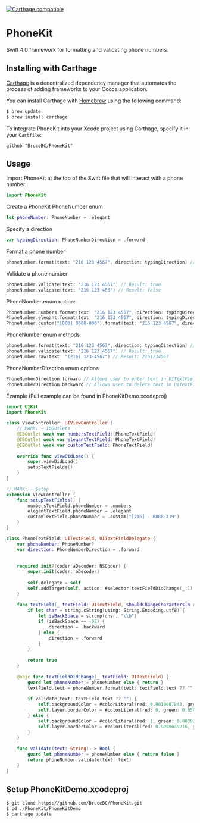 [![Carthage compatible](https://img.shields.io/badge/Carthage-compatible-4BC51D.svg?style=flat)](https://github.com/Carthage/Carthage)

# PhoneKit
Swift 4.0 framework for formatting and validating phone numbers.


## Installing with Carthage

[Carthage](https://github.com/Carthage/Carthage) is a decentralized dependency manager that automates the process of adding frameworks to your Cocoa application.

You can install Carthage with [Homebrew](http://brew.sh/) using the following command:

```bash
$ brew update
$ brew install carthage
```

To integrate PhoneKit into your Xcode project using Carthage, specify it in your `Cartfile`:

```ogdl
github "BruceBC/PhoneKit"
```

## Usage

Import PhoneKit at the top of the Swift file that will interact with a phone number.

```swift
import PhoneKit
```

Create a PhoneKit PhoneNumber enum
```swift
let phoneNumber: PhoneNumber = .elegant
```

Specify a direction
```swift
var typingDirection: PhoneNumberDirection = .forward
```

Format a phone number
```swift
phoneNumber.format(text: "216 123 4567", direction: typingDirection) // Result: (216) 123-4567
```

Validate a phone number
```swift
phoneNumber.validate(text: "216 123 4567") // Result: true
phoneNumber.validate(text: "216 123 456") // Result: false
```

PhoneNumber enum options
```swift
PhoneNumber.numbers.format(text: "216 123 4567", direction: typingDirection) // Result: 2161234567
PhoneNumber.elegant.format(text: "216 123 4567", direction: typingDirection) // (216) 123-4567
PhoneNumber.custom("[000] 0000-000").format(text: "216 123 4567", direction: typingDirection) // [216] 1234-567
```

PhoneNumber enum methods
```swift
phoneNumber.format(text: "216 123 4567", direction: typingDirection) // Result: (216) 123-4567
phoneNumber.validate(text: "216 123 4567") // Result: true
phoneNumber.raw(text: "(216) 123-4567") // Result: 2161234567
```

PhoneNumberDirection enum options
```swift
PhoneNumberDirection.forward // Allows user to enter text in UITextField
PhoneNumberDirection.backward // Allows user to delete text in UITextField
```

Example (Full example can be found in PhoneKitDemo.xcodeproj)
```swift
import UIKit
import PhoneKit

class ViewController: UIViewController {
    // MARK: - IBOutlets
    @IBOutlet weak var numbersTextField: PhoneTextField!
    @IBOutlet weak var elegantTextField: PhoneTextField!
    @IBOutlet weak var customTextField: PhoneTextField!
    
    override func viewDidLoad() {
        super.viewDidLoad()
        setupTextFields()
    }
}

// MARK: - Setup
extension ViewController {
    func setupTextFields() {
        numbersTextField.phoneNumber = .numbers
        elegantTextField.phoneNumber = .elegant
        customTextField.phoneNumber = .custom("[216] - 8888-319")
    }
}

class PhoneTextField: UITextField, UITextFieldDelegate {
    var phoneNumber: PhoneNumber?
    var direction: PhoneNumberDirection = .forward
    
    
    required init?(coder aDecoder: NSCoder) {
        super.init(coder: aDecoder)
        
        self.delegate = self
        self.addTarget(self, action: #selector(textFieldDidChange(_:)), for: .editingChanged)
    }
    
    func textField(_ textField: UITextField, shouldChangeCharactersIn range: NSRange, replacementString string: String) -> Bool {
        if let char = string.cString(using: String.Encoding.utf8) {
            let isBackSpace = strcmp(char, "\\b")
            if (isBackSpace == -92) {
                direction = .backward
            } else {
                direction = .forward
            }
        }
        
        return true
    }
    
    @objc func textFieldDidChange(_ textField: UITextField) {
        guard let phoneNumber = phoneNumber else { return }
        textField.text = phoneNumber.format(text: textField.text ?? "", direction: direction)
        
        if validate(text: textField.text ?? "") {
            self.backgroundColor = #colorLiteral(red: 0.9019607843, green: 1, blue: 1, alpha: 1)
            self.layer.borderColor = #colorLiteral(red: 0, green: 0.6588235294, blue: 1, alpha: 1)
        } else {
            self.backgroundColor = #colorLiteral(red: 1, green: 0.8039215686, blue: 0.6431372549, alpha: 1)
            self.layer.borderColor = #colorLiteral(red: 0.9098039216, green: 0.2549019608, blue: 0.09411764706, alpha: 1)
        }
    }
    
    func validate(text: String) -> Bool {
        guard let phoneNumber = phoneNumber else { return false }
        return phoneNumber.validate(text: text)
    }
}
```

## Setup PhoneKitDemo.xcodeproj
```bash
$ git clone https://github.com/BruceBC/PhoneKit.git
$ cd ./PhoneKit/PhoneKitDemo
$ carthage update
```
